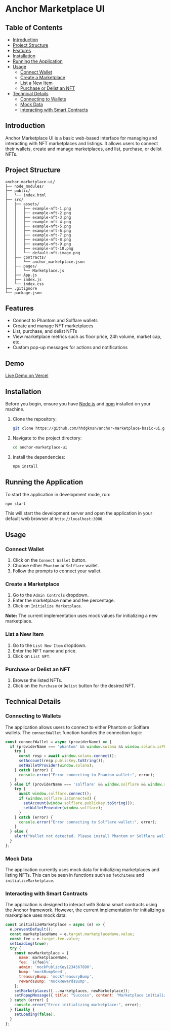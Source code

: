 # Anchor Marketplace UI

## Table of Contents

- [Introduction](#introduction)
- [Project Structure](#project-structure)
- [Features](#features)
- [Installation](#installation)
- [Running the Application](#running-the-application)
- [Usage](#usage)
  - [Connect Wallet](#connect-wallet)
  - [Create a Marketplace](#create-a-marketplace)
  - [List a New Item](#list-a-new-item)
  - [Purchase or Delist an NFT](#purchase-or-delist-an-nft)
- [Technical Details](#technical-details)
  - [Connecting to Wallets](#connecting-to-wallets)
  - [Mock Data](#mock-data)
  - [Interacting with Smart Contracts](#interacting-with-smart-contracts)

## Introduction

Anchor Marketplace UI is a basic web-based interface for managing and interacting with NFT marketplaces and listings. It allows users to connect their wallets, create and manage marketplaces, and list, purchase, or delist NFTs.

## Project Structure

```
anchor-marketplace-ui/
├── node_modules/
├── public/
│   └── index.html
├── src/
│   ├── assets/
│   │   ├── example-nft-1.png
│   │   ├── example-nft-2.png
│   │   ├── example-nft-3.png
│   │   ├── example-nft-4.png
│   │   ├── example-nft-5.png
│   │   ├── example-nft-6.png
│   │   ├── example-nft-7.png
│   │   ├── example-nft-8.png
│   │   ├── example-nft-9.png
│   │   ├── example-nft-10.png
│   │   └── default-nft-image.png
│   ├── contracts/
│   │   └── anchor_marketplace.json
│   ├── pages/
│   │   └── Marketplace.js
│   ├── App.js
│   ├── index.js
│   └── index.css
├── .gitignore
└── package.json
```

## Features

- Connect to Phantom and Solflare wallets
- Create and manage NFT marketplaces
- List, purchase, and delist NFTs
- View marketplace metrics such as floor price, 24h volume, market cap, etc.
- Custom pop-up messages for actions and notifications

## Demo

[Live Demo on Vercel](https://anchor-marketplace-basic-ui.vercel.app)

## Installation

Before you begin, ensure you have [Node.js](https://nodejs.org/) and [npm](https://www.npmjs.com/) installed on your machine.

1. Clone the repository:

   ```sh
   git clone https://github.com/hhdgknsn/anchor-marketplace-basic-ui.git
   ```

2. Navigate to the project directory:

   ```sh
   cd anchor-marketplace-ui
   ```

3. Install the dependencies:

   ```sh
   npm install
   ```

## Running the Application

To start the application in development mode, run:

```sh
npm start
```

This will start the development server and open the application in your default web browser at `http://localhost:3000`.

## Usage

### Connect Wallet

1. Click on the `Connect Wallet` button.
2. Choose either `Phantom` or `Solflare` wallet.
3. Follow the prompts to connect your wallet.

### Create a Marketplace

1. Go to the `Admin Controls` dropdown.
2. Enter the marketplace name and fee percentage.
3. Click on `Initialize Marketplace`.

**Note:** The current implementation uses mock values for initializing a new marketplace.

### List a New Item

1. Go to the `List New Item` dropdown.
2. Enter the NFT name and price.
3. Click on `List NFT`.

### Purchase or Delist an NFT

1. Browse the listed NFTs.
2. Click on the `Purchase` or `Delist` button for the desired NFT.

## Technical Details

### Connecting to Wallets

The application allows users to connect to either Phantom or Solflare wallets. The `connectWallet` function handles the connection logic:

```javascript
const connectWallet = async (providerName) => {
  if (providerName === 'phantom' && window.solana && window.solana.isPhantom) {
    try {
      const resp = await window.solana.connect();
      setAccount(resp.publicKey.toString());
      setWalletProvider(window.solana);
    } catch (error) {
      console.error("Error connecting to Phantom wallet:", error);
    }
  } else if (providerName === 'solflare' && window.solflare && window.solflare.isSolflare) {
    try {
      await window.solflare.connect();
      if (window.solflare.isConnected) {
        setAccount(window.solflare.publicKey.toString());
        setWalletProvider(window.solflare);
      }
    } catch (error) {
      console.error("Error connecting to Solflare wallet:", error);
    }
  } else {
    alert("Wallet not detected. Please install Phantom or Solflare wallet.");
  }
};
```

### Mock Data

The application currently uses mock data for initializing marketplaces and listing NFTs. This can be seen in functions such as `fetchItems` and `initializeMarketplace`.

### Interacting with Smart Contracts

The application is designed to interact with Solana smart contracts using the Anchor framework. However, the current implementation for initializing a marketplace uses mock data:

```javascript
const initializeMarketplace = async (e) => {
  e.preventDefault();
  const marketplaceName = e.target.marketplaceName.value;
  const fee = e.target.fee.value;
  setLoading(true);
  try {
    const newMarketplace = {
      name: marketplaceName,
      fee: `${fee}%`,
      admin: 'mockPublicKey1234567890',
      bump: 'mockBumpSeed',
      treasuryBump: 'mockTreasuryBump',
      rewardsBump: 'mockRewardsBump',
    };
    setMarketplaces([...marketplaces, newMarketplace]);
    setPopupMessage({ title: "Success", content: "Marketplace initialized successfully!" });
  } catch (error) {
    console.error("Error initializing marketplace:", error);
  } finally {
    setLoading(false);
  }
};
```

